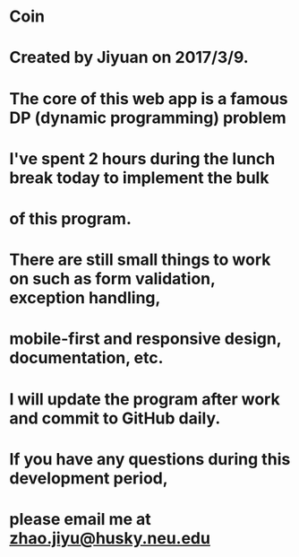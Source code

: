# Coin
# Created by Jiyuan on 2017/3/9.

# The core of this web app is a famous DP (dynamic programming) problem
# I've spent 2 hours during the lunch break today to implement the bulk
# of this program.
# There are still small things to work on such as form validation, exception handling,
# mobile-first and responsive design, documentation, etc.
# I will update the program after work and commit to GitHub daily.
# If you have any questions during this development period,
# please email me at zhao.jiyu@husky.neu.edu
